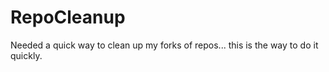 # RepoCleanup
Needed a quick way to clean up my forks of repos... this is the way to do it quickly.
